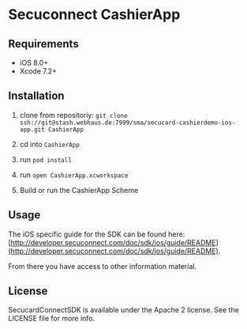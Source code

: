 # Secuconnect CashierApp


## Requirements

* iOS 8.0+
* Xcode 7.2+

## Installation

1. clone from repositoriy: `git clone ssh://git@stash.webhaus.de:7999/sma/secucard-cashierdemo-ios-app.git CashierApp`

2. cd into `CashierApp`

3. run `pod install`

4. run `open CashierApp.xcworkspace`

5. Build or run the CashierApp Scheme

## Usage

The iOS specific guide for the SDK can be found here: [http://developer.secuconnect.com/doc/sdk/ios/guide/README](http://developer.secuconnect.com/doc/sdk/ios/guide/README). 

From there you have access to other information material.

## License

SecucardConnectSDK is available under the Apache 2 license. See the LICENSE file for more info.